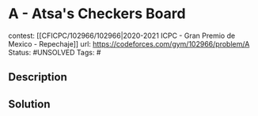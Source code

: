 # A - Atsa's Checkers Board

contest: [[CFICPC/102966/102966|2020-2021 ICPC - Gran Premio de Mexico - Repechaje]]
url: https://codeforces.com/gym/102966/problem/A
Status: #UNSOLVED
Tags: #

## Description

## Solution


